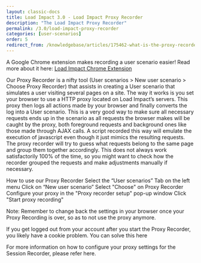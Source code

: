 ```yaml
---
layout: classic-docs
title: Load Impact 3.0 - Load Impact Proxy Recorder
description: "The Load Impact Proxy Recorder"
permalink: /3.0/load-impact-proxy-recorder
categories: [user-scenarios]
order: 5
redirect_from: /knowledgebase/articles/175462-what-is-the-proxy-recorder-and-how-does-it-work
---
```


A Google Chrome extension makes recording a user scenario easier! Read more about it here: [Load Impact Chrome Extension](load-impact-chrome-extension)


Our Proxy Recorder is a nifty tool (User scenarios > New user scenario > Choose Proxy Recorder) that assists in creating a User scenario that simulates a user visiting several pages on a site. The way it works is you set your browser to use a HTTP proxy located on Load Impact’s servers. This proxy then logs all actions made by your browser and finally converts the log into a User scenario. This is a very good way to make sure all necessary requests ends up in the scenario as all requests the browser makes will be caught by the proxy, both foreground requests and background ones like those made through AJAX calls. A script recorded this way will emulate the execution of javascript even though it just mimics the resulting requests. The proxy recorder will try to guess what requests belong to the same page and group them together accordingly. This does not always work satisfactorily 100% of the time, so you might want to check how the recorder grouped the requests and make adjustments manually if necessary.

How to use our Proxy Recorder
Select the “User scenarios” Tab on the left menu
Click on “New user scenario”
Select "Choose"  on Proxy Recorder
Configure your proxy in the "Proxy recorder setup" pop-up window
Click "Start proxy recording"



Note: Remember to change back the settings in your browser once your Proxy Recording is over, so as to not use the proxy anymore.

If you get logged out from your account after you start the Proxy Recorder, you likely have a cookie problem. You can solve this here

For more information on how to configure your proxy settings for the Session Recorder, please refer here.
